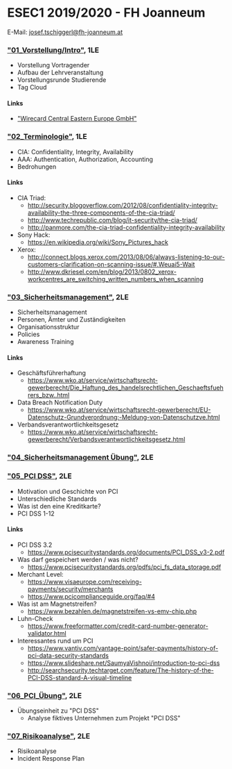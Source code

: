 # ESEC1 2019/2020 - FH Joanneum
E-Mail: josef.tschiggerl@fh-joanneum.at
### ["01_Vorstellung/Intro"](https://joseftsch.github.io/esec1/01_intro/), 1LE
* Vorstellung Vortragender
* Aufbau der Lehrveranstaltung
* Vorstellungsrunde Studierende
* Tag Cloud
#### Links
* ["Wirecard Central Eastern Europe GmbH"](https://www.wirecard.at)
### ["02_Terminologie"](https://joseftsch.github.io/esec1/02_terminologie/), 1LE
* CIA: Confidentiality, Integrity, Availability
* AAA: Authentication, Authorization, Accounting
* Bedrohungen
#### Links
* CIA Triad:
  * http://security.blogoverflow.com/2012/08/confidentiality-integrity-availability-the-three-components-of-the-cia-triad/
  * http://www.techrepublic.com/blog/it-security/the-cia-triad/
  * http://panmore.com/the-cia-triad-confidentiality-integrity-availability
* Sony Hack:
  * https://en.wikipedia.org/wiki/Sony_Pictures_hack
* Xerox:
  * http://connect.blogs.xerox.com/2013/08/06/always-listening-to-our-customers-clarification-on-scanning-issue/#.Weuai5-Wait
  * http://www.dkriesel.com/en/blog/2013/0802_xerox-workcentres_are_switching_written_numbers_when_scanning
### ["03_Sicherheitsmanagement"](https://joseftsch.github.io/esec1/03_sicherheitsmanagement/), 2LE
* Sicherheitsmanagement
* Personen, Ämter und Zuständigkeiten
* Organisationsstruktur
* Policies
* Awareness Training
#### Links
* Geschäftsführerhaftung
  * https://www.wko.at/service/wirtschaftsrecht-gewerberecht/Die_Haftung_des_handelsrechtlichen_Geschaeftsfuehrers_bzw..html
* Data Breach Notification Duty
  * https://www.wko.at/service/wirtschaftsrecht-gewerberecht/EU-Datenschutz-Grundverordnung:-Meldung-von-Datenschutzve.html
* Verbandsverantwortlichkeitsgesetz
  * https://www.wko.at/service/wirtschaftsrecht-gewerberecht/Verbandsverantwortlichkeitsgesetz.html
### ["04_Sicherheitsmanagement Übung"](https://joseftsch.github.io/esec1/04_sicherheitsmanagement_ue/), 2LE
### ["05_PCI DSS"](https://joseftsch.github.io/esec1/05_pci/), 2LE
* Motivation und Geschichte von PCI
* Unterschiedliche Standards
* Was ist den eine Kreditkarte?
* PCI DSS 1-12
#### Links
* PCI DSS 3.2
  * https://www.pcisecuritystandards.org/documents/PCI_DSS_v3-2.pdf
* Was darf gespeichert werden / was nicht?
  * https://www.pcisecuritystandards.org/pdfs/pci_fs_data_storage.pdf
* Merchant Level:
  * https://www.visaeurope.com/receiving-payments/security/merchants
  * https://www.pcicomplianceguide.org/faq/#4
* Was ist am Magnetstreifen?
  * https://www.bezahlen.de/magnetstreifen-vs-emv-chip.php
* Luhn-Check
  * https://www.freeformatter.com/credit-card-number-generator-validator.html
* Interessantes rund um PCI
  * https://www.vantiv.com/vantage-point/safer-payments/history-of-pci-data-security-standards
  * https://www.slideshare.net/SaumyaVishnoi/introduction-to-pci-dss
  * http://searchsecurity.techtarget.com/feature/The-history-of-the-PCI-DSS-standard-A-visual-timeline
### ["06_PCI_Übung"](https://joseftsch.github.io/esec1/06_pci_ue/), 2LE
* Übungseinheit zu "PCI DSS"
  * Analyse fiktives Unternehmen zum Projekt "PCI DSS"
### ["07_Risikoanalyse"](https://joseftsch.github.io/esec1/07_risikoanalyse/), 2LE
* Risikoanalyse
* Incident Response Plan

